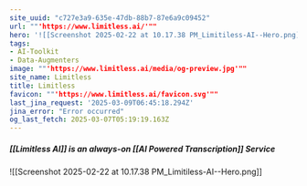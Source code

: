 ```yaml
---
site_uuid: "c727e3a9-635e-47db-88b7-87e6a9c09452"
url: ""'https://www.limitless.ai/'""
hero: '![[Screenshot 2025-02-22 at 10.17.38 PM_Limitiless-AI--Hero.png]]'
tags:
- AI-Toolkit
- Data-Augmenters
image: ""'https://www.limitless.ai/media/og-preview.jpg'""
site_name: Limitless
title: Limitless
favicon: ""'https://www.limitless.ai/favicon.svg'""
last_jina_request: '2025-03-09T06:45:18.294Z'
jina_error: "Error occurred"
og_last_fetch: 2025-03-07T05:19:19.163Z
---
```

##### [[Limitless AI]] is an always-on [[AI Powered Transcription]] Service
![[Screenshot 2025-02-22 at 10.17.38 PM_Limitiless-AI--Hero.png]]
